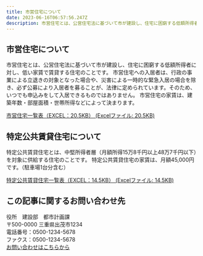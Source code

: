 ```yaml
---
title: 市営住宅について
date: 2023-06-16T06:57:56.247Z
description: 市営住宅とは、公営住宅法に基づいて市が建設し、住宅に困窮する低額所得者に対し、低い家賃で賃貸する住宅のことです。
---
```

<!--StartFragment-->

## 市営住宅について

市営住宅とは、公営住宅法に基づいて市が建設し、住宅に困窮する低額所得者に対し、低い家賃で賃貸する住宅のことです。 市営住宅への入居者は、行政の事業による立退きの対象となった場合や、災害による一時的な緊急入居の場合を除き、必ず公募により入居者を募ることが、法律に定められています。そのため、いつでも申込みをして入居できるものではありません。 市営住宅の家賃は、建築年数・部屋面積・世帯所得などによって決まります。

[市営住宅一覧表（EXCEL：20.5KB） (Excelファイル: 20.5KB)](https://www.city.shima.mie.jp/material/files/group/43/14873927.xls)

## 特定公共賃貸住宅について

特定公共賃貸住宅とは、中堅所得者層（月額所得15万8千円以上48万7千円以下）を対象に供給する住宅のことです。 特定公共賃貸住宅の家賃は、月額45,000円です。（駐車場1台分含む）

[特定公共賃貸住宅一覧表（EXCEL：14.5KB） (Excelファイル: 14.5KB)](https://www.city.shima.mie.jp/material/files/group/43/tokuteiichiran.xls)

## この記事に関するお問い合わせ先

役所　建設部　都市計画課\
〒500-0000 三重県出茂市1234\
電話番号：0500-1234-5678\
ファクス：0500-1234-5678\
[お問い合わせはこちらから](https://www.city.shima.mie.jp/cgi-bin/inquiry.php/37?page_no=3546)

<!--EndFragment-->